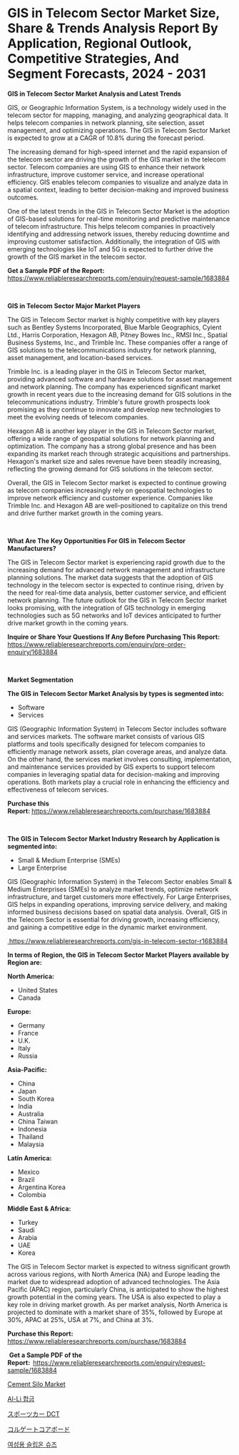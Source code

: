 <p><h1>GIS in Telecom Sector Market Size, Share & Trends Analysis Report By Application, Regional Outlook, Competitive Strategies, And Segment Forecasts, 2024 - 2031</h1></p><p><strong>GIS in Telecom Sector Market Analysis and Latest Trends</strong></p>
<p><p>GIS, or Geographic Information System, is a technology widely used in the telecom sector for mapping, managing, and analyzing geographical data. It helps telecom companies in network planning, site selection, asset management, and optimizing operations. The GIS in Telecom Sector Market is expected to grow at a CAGR of 10.8% during the forecast period.</p><p>The increasing demand for high-speed internet and the rapid expansion of the telecom sector are driving the growth of the GIS market in the telecom sector. Telecom companies are using GIS to enhance their network infrastructure, improve customer service, and increase operational efficiency. GIS enables telecom companies to visualize and analyze data in a spatial context, leading to better decision-making and improved business outcomes.</p><p>One of the latest trends in the GIS in Telecom Sector Market is the adoption of GIS-based solutions for real-time monitoring and predictive maintenance of telecom infrastructure. This helps telecom companies in proactively identifying and addressing network issues, thereby reducing downtime and improving customer satisfaction. Additionally, the integration of GIS with emerging technologies like IoT and 5G is expected to further drive the growth of the GIS market in the telecom sector.</p></p>
<p><strong>Get a Sample PDF of the Report:&nbsp;</strong> <a href="https://www.reliableresearchreports.com/enquiry/request-sample/1683884">https://www.reliableresearchreports.com/enquiry/request-sample/1683884</a></p>
<p>&nbsp;</p>
<p><strong>GIS in Telecom Sector Major Market Players</strong></p>
<p><p>The GIS in Telecom Sector market is highly competitive with key players such as Bentley Systems Incorporated, Blue Marble Geographics, Cyient Ltd., Harris Corporation, Hexagon AB, Pitney Bowes Inc., RMSI Inc., Spatial Business Systems, Inc., and Trimble Inc. These companies offer a range of GIS solutions to the telecommunications industry for network planning, asset management, and location-based services.</p><p>Trimble Inc. is a leading player in the GIS in Telecom Sector market, providing advanced software and hardware solutions for asset management and network planning. The company has experienced significant market growth in recent years due to the increasing demand for GIS solutions in the telecommunications industry. Trimble's future growth prospects look promising as they continue to innovate and develop new technologies to meet the evolving needs of telecom companies.</p><p>Hexagon AB is another key player in the GIS in Telecom Sector market, offering a wide range of geospatial solutions for network planning and optimization. The company has a strong global presence and has been expanding its market reach through strategic acquisitions and partnerships. Hexagon's market size and sales revenue have been steadily increasing, reflecting the growing demand for GIS solutions in the telecom sector.</p><p>Overall, the GIS in Telecom Sector market is expected to continue growing as telecom companies increasingly rely on geospatial technologies to improve network efficiency and customer experience. Companies like Trimble Inc. and Hexagon AB are well-positioned to capitalize on this trend and drive further market growth in the coming years.</p></p>
<p>&nbsp;</p>
<p><strong>What Are The Key Opportunities For GIS in Telecom Sector Manufacturers?</strong></p>
<p><p>The GIS in Telecom Sector market is experiencing rapid growth due to the increasing demand for advanced network management and infrastructure planning solutions. The market data suggests that the adoption of GIS technology in the telecom sector is expected to continue rising, driven by the need for real-time data analysis, better customer service, and efficient network planning. The future outlook for the GIS in Telecom Sector market looks promising, with the integration of GIS technology in emerging technologies such as 5G networks and IoT devices anticipated to further drive market growth in the coming years.</p></p>
<p><strong>Inquire or Share Your Questions If Any Before Purchasing This Report:</strong> <a href="https://www.reliableresearchreports.com/enquiry/pre-order-enquiry/1683884">https://www.reliableresearchreports.com/enquiry/pre-order-enquiry/1683884</a></p>
<p>&nbsp;</p>
<p><strong>Market Segmentation</strong></p>
<p><strong>The GIS in Telecom Sector Market Analysis by types is segmented into:</strong></p>
<p><ul><li>Software</li><li>Services</li></ul></p>
<p><p>GIS (Geographic Information System) in Telecom Sector includes software and services markets. The software market consists of various GIS platforms and tools specifically designed for telecom companies to efficiently manage network assets, plan coverage areas, and analyze data. On the other hand, the services market involves consulting, implementation, and maintenance services provided by GIS experts to support telecom companies in leveraging spatial data for decision-making and improving operations. Both markets play a crucial role in enhancing the efficiency and effectiveness of telecom services.</p></p>
<p><strong>Purchase this Report:&nbsp;</strong><a href="https://www.reliableresearchreports.com/purchase/1683884">https://www.reliableresearchreports.com/purchase/1683884</a></p>
<p>&nbsp;</p>
<p><strong>The GIS in Telecom Sector Market Industry Research by Application is segmented into:</strong></p>
<p><ul><li>Small & Medium Enterprise (SMEs)</li><li>Large Enterprise</li></ul></p>
<p><p>GIS (Geographic Information System) in the Telecom Sector enables Small & Medium Enterprises (SMEs) to analyze market trends, optimize network infrastructure, and target customers more effectively. For Large Enterprises, GIS helps in expanding operations, improving service delivery, and making informed business decisions based on spatial data analysis. Overall, GIS in the Telecom Sector is essential for driving growth, increasing efficiency, and gaining a competitive edge in the dynamic market environment.</p></p>
<p><a href="https://www.reliableresearchreports.com/gis-in-telecom-sector-r1683884">&nbsp;https://www.reliableresearchreports.com/gis-in-telecom-sector-r1683884</a></p>
<p><strong>In terms of Region, the GIS in Telecom Sector Market Players available by Region are:</strong></p>
<p>
    <p> <strong> North America: </strong>
        <ul>
            <li>United States</li>
            <li>Canada</li>
        </ul>
        </p> 
    <p> <strong> Europe: </strong>
        <ul>
            <li>Germany</li>
            <li>France</li>
            <li>U.K.</li>
            <li>Italy</li>
            <li>Russia</li>
        </ul>
        </p> 
    <p> <strong> Asia-Pacific: </strong>
        <ul>
            <li>China</li>
            <li>Japan</li>
            <li>South Korea</li>
            <li>India</li>
            <li>Australia</li>
            <li>China Taiwan</li>
            <li>Indonesia</li>
            <li>Thailand</li>
            <li>Malaysia</li>
        </ul>
        </p> 
    <p> <strong> Latin America: </strong>
        <ul>
            <li>Mexico</li>
            <li>Brazil</li>
            <li>Argentina Korea</li>
            <li>Colombia</li>
        </ul>
        </p> 
    <p> <strong> Middle East & Africa: </strong>
        <ul>
            <li>Turkey</li>
            <li>Saudi</li>
            <li>Arabia</li>
            <li>UAE</li>
            <li>Korea</li>
        </ul>
    </p>
    </p>
<p><p>The GIS in Telecom Sector market is expected to witness significant growth across various regions, with North America (NA) and Europe leading the market due to widespread adoption of advanced technologies. The Asia Pacific (APAC) region, particularly China, is anticipated to show the highest growth potential in the coming years. The USA is also expected to play a key role in driving market growth. As per market analysis, North America is projected to dominate with a market share of 35%, followed by Europe at 30%, APAC at 25%, USA at 7%, and China at 3%.</p></p>
<p><strong>Purchase this Report: </strong><a href="https://www.reliableresearchreports.com/purchase/1683884">https://www.reliableresearchreports.com/purchase/1683884</a></p>
<p>&nbsp;<strong>Get a Sample PDF of the Report:&nbsp;&nbsp;</strong><a href="https://www.reliableresearchreports.com/enquiry/request-sample/1683884">https://www.reliableresearchreports.com/enquiry/request-sample/1683884</a></p>
<p><strong></strong></p>
<p><p><a href="https://github.com/joannagoyvaerts/Market-Research-Report-List-3/blob/main/cement-silo-market.md">Cement Silo Market</a></p><p><a href="https://medium.com/@stuartstehr2022/%EC%95%8C%EB%A3%A8%EB%AF%B8%EB%8A%84-%EB%A6%AC%ED%8A%AC-%ED%95%A9%EA%B8%88-%EC%8B%9C%EC%9E%A5-%EC%84%B1%EA%B3%B5%EC%A0%81%EC%9D%B8-%EB%B9%84%EC%A6%88%EB%8B%88%EC%8A%A4-%EC%A0%84%EB%9E%B5%EC%9D%84-%EC%9C%84%ED%95%9C-%ED%95%B5%EC%8B%AC-%EC%9A%94%EC%86%8C-2031%EB%85%84%EA%B9%8C%EC%A7%80-%EC%98%88%EC%B8%A1-c8dc9a468719">Al-Li 합금</a></p><p><a href="https://medium.com/@stefansmith00/%E3%82%B9%E3%83%9D%E3%83%BC%E3%83%84%E3%82%AB%E3%83%BCdct%E5%B8%82%E5%A0%B4%E8%A6%8F%E6%A8%A1%E3%81%AF-%E3%82%B0%E3%83%AD%E3%83%BC%E3%83%90%E3%83%AB%E7%94%A3%E6%A5%AD%E3%81%AB%E3%81%8A%E3%81%91%E3%82%8B%E6%9C%80%E9%81%A9%E3%81%AA%E3%83%9E%E3%83%BC%E3%82%B1%E3%83%86%E3%82%A3%E3%83%B3%E3%82%B0%E3%83%81%E3%83%A3%E3%83%8D%E3%83%AB%E3%82%92%E7%A4%BA%E3%81%97%E3%81%A6%E3%81%84%E3%81%BE%E3%81%99-8e6b7cfe801c">スポーツカー DCT</a></p><p><a href="https://github.com/EstelWisozk1/Market-Research-Report-List-2/blob/main/1248725109575.md">コルゲートコアボード</a></p><p><a href="https://medium.com/@ellenwill00/%EC%97%AC%EC%84%B1%EC%9A%A9-%EC%8A%AC%EB%A6%BD%EC%98%A8-%EC%8B%A0%EB%B0%9C-%EC%8B%9C%EC%9E%A5-%EC%84%B1%EA%B3%B5%EC%A0%81%EC%9D%B8-%EB%B9%84%EC%A6%88%EB%8B%88%EC%8A%A4-%EC%A0%84%EB%9E%B5%EC%9D%98-%EC%97%B4%EC%87%A0-2031%EB%85%84%EA%B9%8C%EC%A7%80-%EC%98%88%EC%B8%A1-2ce44ba9c84d">여성용 슬립온 슈즈</a></p></p>